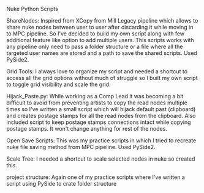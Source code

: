 Nuke Python Scripts

ShareNodes:
Inspired from XCopy from Mill Legacy pipeline which allows to share nuke nodes between user to user after discarding it while moving in to MPC pipeline. So I've decided to build my own script along with few additional feature like option to add multiple users. This scripts works with any pipeline only need to pass a folder structure or a file where all the targeted user names are stored and a path to save the shared scripts. Used PySide2.

Grid Tools:
I always love to organize my script and needed a shortcut to access all the grid options without much of struggle so I built my own script to toggle grid visibility and scale the grid.

Hijack_Paste.py:
While working as a Comp Lead it was becoming a bit difficult to avoid from preventing artists to copy the read nodes multiple times so I've written a small script which will hijack default past (clipboard) and creates postage stamps for all the read nodes from the clipboard. Also included script to keep postage stamps connections intact while copying postage stamps. It won't change anything for rest of the nodes.

Open Save Scripts:
This was my practice scripts in which I tried to recreate nuke file saving method from MPC pipeline. Used PySide2.

Scale Tree:
I needed a shortcut to scale selected nodes in nuke so created this.

 project structure:
Again one of my practice scripts where I've written a script using PySide to crate folder structure
